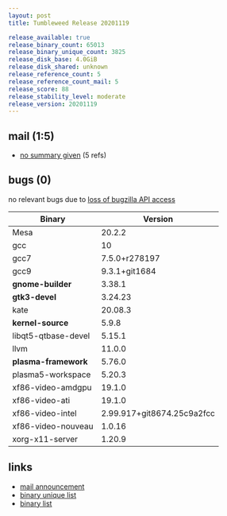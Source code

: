 ```yaml
---
layout: post
title: Tumbleweed Release 20201119

release_available: true
release_binary_count: 65013
release_binary_unique_count: 3825
release_disk_base: 4.0GiB
release_disk_shared: unknown
release_reference_count: 5
release_reference_count_mail: 5
release_score: 88
release_stability_level: moderate
release_version: 20201119
---
```


## mail (1:5)

- [no summary given](https://github.com/boombatower/tumbleweed-review/issues/10) (5 refs)

## bugs (0)

<!--more-->

no relevant bugs due to [loss of bugzilla API access](https://bugzilla.opensuse.org/show_bug.cgi?id=1157722)

Binary | Version
--- | ---
Mesa | 20.2.2
gcc | 10
gcc7 | 7.5.0+r278197
gcc9 | 9.3.1+git1684
**gnome-builder** | 3.38.1
**gtk3-devel** | 3.24.23
kate | 20.08.3
**kernel-source** | 5.9.8
libqt5-qtbase-devel | 5.15.1
llvm | 11.0.0
**plasma-framework** | 5.76.0
plasma5-workspace | 5.20.3
xf86-video-amdgpu | 19.1.0
xf86-video-ati | 19.1.0
xf86-video-intel | 2.99.917+git8674.25c9a2fcc
xf86-video-nouveau | 1.0.16
xorg-x11-server | 1.20.9

## links

- [mail announcement](https://github.com/boombatower/tumbleweed-review/issues/10)
- [binary unique list](http://download.opensuse.org/history/20201119/rpm.unique.list)
- [binary list](http://download.opensuse.org/history/20201119/rpm.list)

